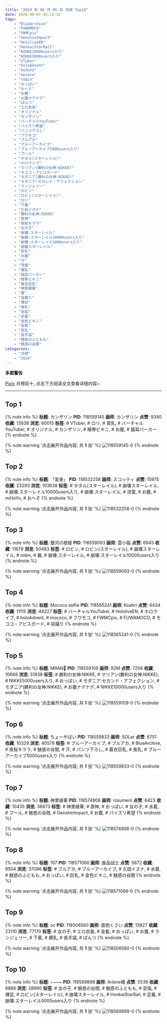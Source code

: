 ```yaml
---
title: "2024 年 06 月 05 日 月榜 Top10"
date: 2024-06-07 05:22:52
tags:
    - "BlueArchive"
    - "FUWAMOCO"
    - "FWMCpix"
    - "GenshinImpact"
    - "HololiveEN"
    - "HonkaiStarRail"
    - "NIKKE10000users入り"
    - "NIKKE5000users入り"
    - "VTuber"
    - "holoAdvent"
    - "miHoYo"
    - "mococo"
    - "robin"
    - "おっぱい"
    - "おへそ"
    - "お腹"
    - "お腹ナデナデ"
    - "ぱんつ"
    - "エロ衣装"
    - "オリジナル"
    - "カンザリン"
    - "バーチャルYouTuber"
    - "パイズリ希望"
    - "パンツ下ろし"
    - "フワモコ"
    - "ブルアカ"
    - "ブルーアーカイブ"
    - "ブルーアーカイブ5000users入り"
    - "プール"
    - "ホタル(スターレイル)"
    - "ホロライブ"
    - "マリアン(勝利の女神:NIKKE)"
    - "モココ・アビスガード"
    - "モダニア(勝利の女神:NIKKE)"
    - "モダニア:セカンド・アフェクション"
    - "ランジェリー"
    - "ロビン"
    - "ロビン(スターレイル)"
    - "ロリ"
    - "下着"
    - "久田イズナ"
    - "勝利の女神:NIKKE"
    - "原神"
    - "夜桜キララ"
    - "女の子"
    - "崩壊:スターレイル"
    - "崩壊:スターレイル10000users入り"
    - "崩壊:スターレイル5000users入り"
    - "崩壊スターレイル"
    - "巨乳"
    - "水着"
    - "汗"
    - "流萤"
    - "爆乳"
    - "猫耳パーカー"
    - "眼帯ビキニ"
    - "着衣巨乳"
    - "神里綾華"
    - "翼"
    - "自撮り"
    - "裸足"
    - "貧乳"
    - "足指"
    - "足裏"
    - "金色ビキニ"
    - "金髪"
    - "長乳"
    - "長手袋"
    - "魅惑のふともも"
    - "魅惑の谷間"
categories:
    - "月榜"
    - "2024"
---
```


<i class="fa fa-triangle-exclamation"></i>**多图警告**<i class="fa fa-triangle-exclamation"></i>

[Pixiv](https://www.pixiv.net/) 月榜前十, 点击下方阅读全文查看详细内容~

<!-- more -->

---

## Top 1

{% note info %}
**标题**: カンザリン
**PID**: 118559145 **画师**: カンザリン
**点赞**: 9340 **收藏**: 13938 **浏览**: 60015
**标签**: # VTuber, # ロリ, # 貧乳, # バーチャルYouTuber, # オリジナル, # カンザリン, # 眼帯ビキニ, # お腹, # 猫耳パーカー
{% endnote %}

{% note warning '点击展开作品内容, 共 **1** 张' %}
![118559145-0](https://i.pixiv.re/img-original/img/2024/05/09/00/00/29/118559145_p0.png)
{% endnote %}

## Top 2

{% note info %}
**标题**: 「変身」
**PID**: 118532258 **画师**: スコッティ
**点赞**: 15975 **收藏**: 23293 **浏览**: 103638
**标签**: # ホタル(スターレイル), # 崩壊スターレイル, # 崩壊:スターレイル10000users入り, # 崩壊:スターレイル, # 流萤, # お腹, # miHoYo, # おへそ
{% endnote %}

{% note warning '点击展开作品内容, 共 **1** 张' %}
![118532258-0](https://i.pixiv.re/img-original/img/2024/05/08/00/00/21/118532258_p0.jpg)
{% endnote %}

## Top 3

{% note info %}
**标题**: 銀河の歌姫
**PID**: 118559093 **画师**: 雲小猫
**点赞**: 6945 **收藏**: 11679 **浏览**: 50483
**标签**: # ロビン, # ロビン(スターレイル), # 崩壊スターレイル, # robin, # 翼, # 崩壊:スターレイル, # 崩壊:スターレイル10000users入り
{% endnote %}

{% note warning '点击展开作品内容, 共 **1** 张' %}
![118559093-0](https://i.pixiv.re/img-original/img/2024/05/09/00/00/20/118559093_p0.jpg)
{% endnote %}

## Top 4

{% note info %}
**标题**: Mococo selfie
**PID**: 118565241 **画师**: Koahri
**点赞**: 6434 **收藏**: 11115 **浏览**: 44227
**标签**: # バーチャルYouTuber, # HololiveEN, # ホロライブ, # holoAdvent, # mococo, # フワモコ, # FWMCpix, # FUWAMOCO, # モココ・アビスガード, # 自撮り
{% endnote %}

{% note warning '点击展开作品内容, 共 **1** 张' %}
![118565241-0](https://i.pixiv.re/img-original/img/2024/05/09/06/38/58/118565241_p0.png)
{% endnote %}

## Top 5

{% note info %}
**标题**: MRAN🖤
**PID**: 118559109 **画师**: 92M
**点赞**: 7256 **收藏**: 10666 **浏览**: 51938
**标签**: # 勝利の女神:NIKKE, # マリアン(勝利の女神:NIKKE), # NIKKE5000users入り, # おっぱい, # モダニア:セカンド・アフェクション, # モダニア(勝利の女神:NIKKE), # お腹ナデナデ, # NIKKE10000users入り
{% endnote %}

{% note warning '点击展开作品内容, 共 **1** 张' %}
![118559109-0](https://i.pixiv.re/img-original/img/2024/05/09/00/00/24/118559109_p0.png)
{% endnote %}

## Top 6

{% note info %}
**标题**: ちょーやばい
**PID**: 118559833 **画师**: SOLar
**点赞**: 6751 **收藏**: 10329 **浏览**: 40579
**标签**: # ブルーアーカイブ, # ブルアカ, # BlueArchive, # 夜桜キララ, # 魅惑の谷間, # 汗, # パンツ下ろし, # 着衣巨乳, # 長乳, # ブルーアーカイブ5000users入り
{% endnote %}

{% note warning '点击展开作品内容, 共 **1** 张' %}
![118559833-0](https://i.pixiv.re/img-original/img/2024/05/09/00/13/58/118559833_p0.png)
{% endnote %}

## Top 7

{% note info %}
**标题**: 神里綾華
**PID**: 118574908 **画师**: rosumerii
**点赞**: 6423 **收藏**: 10435 **浏览**: 36873
**标签**: # 神里綾華, # 原神, # おっぱい, # 女の子, # 水着, # プール, # 魅惑の谷間, # GenshinImpact, # お腹, # パイズリ希望
{% endnote %}

{% note warning '点击展开作品内容, 共 **1** 张' %}
![118574908-0](https://i.pixiv.re/img-original/img/2024/05/09/18/11/25/118574908_p0.jpg)
{% endnote %}

## Top 8

{% note info %}
**标题**: 107
**PID**: 118571066 **画师**: 废品战士
**点赞**: 5672 **收藏**: 9504 **浏览**: 37096
**标签**: # ブルアカ, # ブルーアーカイブ, # 久田イズナ, # 水着, # 魅惑のふともも, # おっぱい, # 巨乳, # 金色ビキニ, # 魅惑の谷間
{% endnote %}

{% note warning '点击展开作品内容, 共 **1** 张' %}
![118571066-0](https://i.pixiv.re/img-original/img/2024/05/09/14/19/34/118571066_p0.jpg)
{% endnote %}

## Top 9

{% note info %}
**标题**: oc
**PID**: 118506560 **画师**: 面倒くさい
**点赞**: 13927 **收藏**: 23110 **浏览**: 77170
**标签**: # 女の子, # エロ衣装, # 金髪, # おっぱい, # お腹, # ランジェリー, # 下着, # 爆乳, # 長手袋, # ぱんつ
{% endnote %}

{% note warning '点击展开作品内容, 共 **1** 张' %}
![118506560-0](https://i.pixiv.re/img-original/img/2024/05/07/00/57/57/118506560_p0.png)
{% endnote %}

## Top 10

{% note info %}
**标题**: ~~~~
**PID**: 118569899 **画师**: Arlene橘
**点赞**: 5536 **收藏**: 8886 **浏览**: 28990
**标签**: # 女の子, # 魅惑の谷間, # 魅惑のふともも, # 足指, # 裸足, # ロビン(スターレイル), # 崩壊スターレイル, # HonkaiStarRail, # 足裏, # 崩壊:スターレイル5000users入り
{% endnote %}

{% note warning '点击展开作品内容, 共 **1** 张' %}
![118569899-0](https://i.pixiv.re/img-original/img/2024/05/09/12/48/23/118569899_p0.jpg)
{% endnote %}
